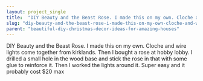 ```yaml
---
layout: project_single
title:  "DIY Beauty and the Beast Rose. I made this on my own. Cloche and wire lights come together from kirklands. Then I bought a rose at hobby lobby. I drilled a small hole in the wood base and stick the rose in that with some glue to reinforce it. Then I "
slug: "diy-beauty-and-the-beast-rose-i-made-this-on-my-own-cloche-and-wire"
parent: "beautiful-diy-christmas-decor-ideas-for-amazing-houses"
---
```

DIY Beauty and the Beast Rose. I made this on my own. Cloche and wire lights come together from kirklands. Then I bought a rose at hobby lobby. I drilled a small hole in the wood base and stick the rose in that with some glue to reinforce it. Then I worked the lights around it. Super easy and it probably cost $20 max